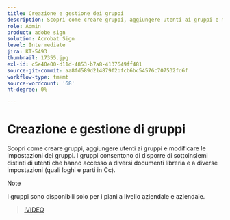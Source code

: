 ```yaml
---
title: Creazione e gestione dei gruppi
description: Scopri come creare gruppi, aggiungere utenti ai gruppi e modificare le impostazioni dei gruppi
role: Admin
product: adobe sign
solution: Acrobat Sign
level: Intermediate
jira: KT-5493
thumbnail: 17355.jpg
exl-id: c5e40e00-d11d-4853-b7a8-4137649ff481
source-git-commit: aa8fd589d214879f2bfcb6bc54576c707532fd6f
workflow-type: tm+mt
source-wordcount: '68'
ht-degree: 0%

---
```


# Creazione e gestione di gruppi

Scopri come creare gruppi, aggiungere utenti ai gruppi e modificare le impostazioni dei gruppi. I gruppi consentono di disporre di sottoinsiemi distinti di utenti che hanno accesso a diversi documenti libreria e a diverse impostazioni (quali loghi e parti in Cc).

>[!NOTE]
>
>I gruppi sono disponibili solo per i piani a livello aziendale e aziendale.

>[!VIDEO](https://video.tv.adobe.com/v/344682?quality=12&learn=on&hidetitle=true)

